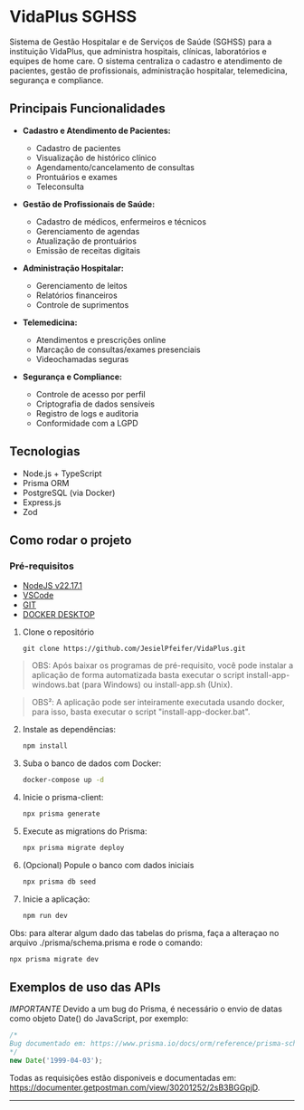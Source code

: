 # VidaPlus SGHSS

Sistema de Gestão Hospitalar e de Serviços de Saúde (SGHSS) para a instituição VidaPlus, que administra hospitais, clínicas, laboratórios e equipes de home care. O sistema centraliza o cadastro e atendimento de pacientes, gestão de profissionais, administração hospitalar, telemedicina, segurança e compliance.

## Principais Funcionalidades

- **Cadastro e Atendimento de Pacientes:**

    - Cadastro de pacientes
    - Visualização de histórico clínico
    - Agendamento/cancelamento de consultas
    - Prontuários e exames
    - Teleconsulta

- **Gestão de Profissionais de Saúde:**

    - Cadastro de médicos, enfermeiros e técnicos
    - Gerenciamento de agendas
    - Atualização de prontuários
    - Emissão de receitas digitais

- **Administração Hospitalar:**

    - Gerenciamento de leitos
    - Relatórios financeiros
    - Controle de suprimentos

- **Telemedicina:**

    - Atendimentos e prescrições online
    - Marcação de consultas/exames presenciais
    - Videochamadas seguras

- **Segurança e Compliance:**
    - Controle de acesso por perfil
    - Criptografia de dados sensíveis
    - Registro de logs e auditoria
    - Conformidade com a LGPD

## Tecnologias

- Node.js + TypeScript
- Prisma ORM
- PostgreSQL (via Docker)
- Express.js
- Zod

## Como rodar o projeto

### Pré-requisitos

- [NodeJS v22.17.1](https://nodejs.org/dist/v22.18.0/node-v22.18.0-x64.msi)
- [VSCode](https://code.visualstudio.com)
- [GIT](https://git-scm.com/downloads)
- [DOCKER DESKTOP](https://docs.docker.com/desktop/setup/install/windows-install/)

1. Clone o repositório

    ```git
    git clone https://github.com/JesielPfeifer/VidaPlus.git
    ```

> OBS: Após baixar os programas de pré-requisito, você pode instalar a aplicação de forma automatizada basta executar o script install-app-windows.bat (para Windows) ou install-app.sh (Unix).

> OBS²: A aplicação pode ser inteiramente executada usando docker, para isso, basta executar o script "install-app-docker.bat".

2. Instale as dependências:

    ```bash
    npm install
    ```

3. Suba o banco de dados com Docker:

    ```bash
    docker-compose up -d
    ```

4. Inicie o prisma-client:

    ```bash
    npx prisma generate
    ```

5. Execute as migrations do Prisma:

    ```bash
    npx prisma migrate deploy
    ```

6. (Opcional) Popule o banco com dados iniciais

    ```bash
    npx prisma db seed
    ```

7. Inicie a aplicação:

    ```bash
    npm run dev
    ```

Obs: para alterar algum dado das tabelas do prisma, faça a alteraçao no arquivo ./prisma/schema.prisma e rode o comando:

```bash
npx prisma migrate dev
```

## Exemplos de uso das APIs

_IMPORTANTE_
Devido a um bug do Prisma, é necessário o envio de datas como objeto Date() do JavaScript, por exemplo:

```js
/*
Bug documentado em: https://www.prisma.io/docs/orm/reference/prisma-schema-reference#datetime
*/
new Date('1999-04-03');
```

Todas as requisições estão disponiveis e documentadas em: https://documenter.getpostman.com/view/30201252/2sB3BGGpjD.

---
